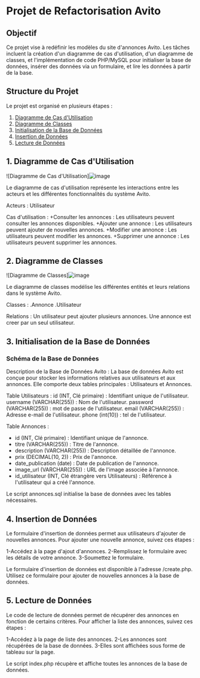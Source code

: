# Projet de Refactorisation Avito

## Objectif

Ce projet vise à redéfinir les modèles du site d'annonces Avito. Les tâches incluent la création d'un diagramme de cas d'utilisation, d'un diagramme de classes, et l'implémentation de code PHP/MySQL pour initialiser la base de données, insérer des données via un formulaire, et lire les données à partir de la base.

## Structure du Projet

Le projet est organisé en plusieurs étapes :

1. [Diagramme de Cas d'Utilisation](#1-diagramme-de-cas-dutilisation)
2. [Diagramme de Classes](#2-diagramme-de-classes)
3. [Initialisation de la Base de Données](#3-initialisation-de-la-base-de-données)
4. [Insertion de Données](#4-insertion-de-données)
5. [Lecture de Données](#5-lecture-de-données)

## 1. Diagramme de Cas d'Utilisation

![Diagramme de Cas d'Utilisation]![image](https://github.com/Youcode-Classe-E-2023-2024/MaryamJammar-Avito/assets/132862036/914aa01a-a499-4cdb-90af-647abaa13362)


Le diagramme de cas d'utilisation représente les interactions entre les acteurs et les différentes fonctionnalités du système Avito.

Acteurs :
Utilisateur

Cas d'utilisation :
  +Consulter les annonces : Les utilisateurs peuvent consulter les annonces disponibles.
  +Ajouter une annonce : Les utilisateurs peuvent ajouter de nouvelles annonces.
  +Modifier une annonce : Les utilisateurs peuvent modifier les annonces.
  +Supprimer une annonce : Les utilisateurs peuvent supprimer les annonces.


## 2. Diagramme de Classes

![Diagramme de Classes]![image](https://github.com/Youcode-Classe-E-2023-2024/MaryamJammar-Avito/assets/132862036/799e2cb0-ff74-4af2-a15b-08df97ce6c08)


Le diagramme de classes modélise les différentes entités et leurs relations dans le système Avito.

Classes :
  .Annonce
  .Utilisateur

Relations :
  Un utilisateur peut ajouter plusieurs annonces.
  Une annonce est creer par un seul utilisateur.

## 3. Initialisation de la Base de Données

### Schéma de la Base de Données

Description de la Base de Données Avito :
La base de données Avito est conçue pour stocker les informations relatives aux utilisateurs et aux annonces. Elle comporte deux tables principales : Utilisateurs et Annonces.

Table Utilisateurs :
id (INT, Clé primaire) : Identifiant unique de l'utilisateur.
username (VARCHAR(255)) : Nom de l'utilisateur.
password (VARCHAR(255)) : mot de passe de l'utilisateur.
email (VARCHAR(255)) : Adresse e-mail de l'utilisateur.
phone (int(10)) : tel de l'utilisateur.

Table Annonces :
- id (INT, Clé primaire) : Identifiant unique de l'annonce.
- titre (VARCHAR(255)) : Titre de l'annonce.
- description (VARCHAR(255)) : Description détaillée de l'annonce.
- prix (DECIMAL(10, 2)) : Prix de l'annonce.
- date_publication (date) : Date de publication de l'annonce.
- image_url (VARCHAR(255)) : URL de l'image associée à l'annonce.
- id_utilisateur (INT, Clé étrangère vers Utilisateurs) : Référence à l'utilisateur qui a créé l'annonce.

Le script annonces.sql initialise la base de données avec les tables nécessaires. 

## 4. Insertion de Données
Le formulaire d'insertion de données permet aux utilisateurs  d'ajouter de nouvelles annonces.
Pour ajouter une nouvelle annonce, suivez ces étapes :

1-Accédez à la page d'ajout d'annonces.
2-Remplissez le formulaire avec les détails de votre annonce.
3-Soumettez le formulaire.

Le formulaire d'insertion de données est disponible à l'adresse /create.php. Utilisez ce formulaire pour ajouter de nouvelles annonces à la base de données.


## 5. Lecture de Données
Le code de lecture de données permet de récupérer des annonces en fonction de certains critères.
Pour afficher la liste des annonces, suivez ces étapes :

1-Accédez à la page de liste des annonces.
2-Les annonces sont récupérées de la base de données.
3-Elles sont affichées sous forme de tableau sur la page.

Le script index.php récupère et affiche toutes les annonces de la base de données.


